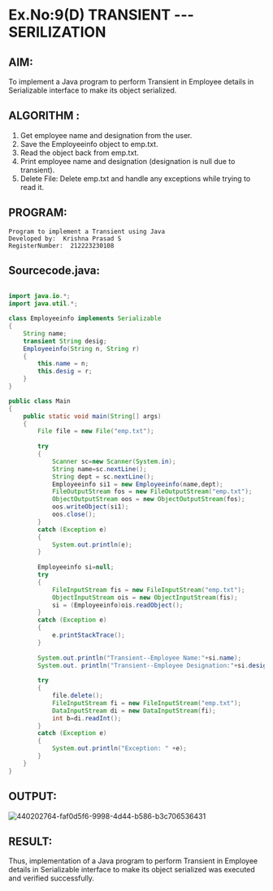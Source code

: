 # Ex.No:9(D) TRANSIENT ---SERILIZATION

## AIM:
 To implement a Java program to perform Transient in Employee details in Serializable interface to make its object serialized.

## ALGORITHM :
1.	Get employee name and designation from the user.
2.	Save the Employeeinfo object to emp.txt.
3.	Read the object back from emp.txt.
4.	Print employee name and designation (designation is null due to transient).
5.	Delete File: Delete emp.txt and handle any exceptions while trying to read it.




## PROGRAM:
 ```
Program to implement a Transient using Java
Developed by:  Krishna Prasad S
RegisterNumber:  212223230108
```

## Sourcecode.java:
```java

import java.io.*; 
import java.util.*;

class Employeeinfo implements Serializable
{
    String name; 
    transient String desig;
    Employeeinfo(String n, String r)
    {
        this.name = n; 
        this.desig = r;
    }
}

public class Main
{
    public static void main(String[] args)
    {
        File file = new File("emp.txt"); 
        
        try
        {
            Scanner sc=new Scanner(System.in); 
            String name=sc.nextLine();
            String dept = sc.nextLine();
            Employeeinfo si1 = new Employeeinfo(name,dept); 
            FileOutputStream fos = new FileOutputStream("emp.txt"); 
            ObjectOutputStream oos = new ObjectOutputStream(fos); 
            oos.writeObject(si1);
            oos.close();
        }
        catch (Exception e)
        {
            System.out.println(e);
        }
        
        Employeeinfo si=null;
        try
        {
            FileInputStream fis = new FileInputStream("emp.txt"); 
            ObjectInputStream ois = new ObjectInputStream(fis); 
            si = (Employeeinfo)ois.readObject();
        }
        catch (Exception e)
        {
            e.printStackTrace();
        }
        
        System.out.println("Transient--Employee Name:"+si.name); 
        System.out. println("Transient--Employee Designation:"+si.desig);
        
        try
        {
            file.delete();
            FileInputStream fi = new FileInputStream("emp.txt"); 
            DataInputStream di = new DataInputStream(fi);
            int b=di.readInt();
        }
        catch (Exception e)
        {
            System.out.println("Exception: " +e); 
        }
    }
}

```






## OUTPUT:

![440202764-faf0d5f6-9998-4d44-b586-b3c706536431](https://github.com/user-attachments/assets/fad27c2e-3b5f-403b-95ff-f343f212503d)


## RESULT:
Thus, implementation of a Java program to perform Transient in Employee details in Serializable interface to make its object serialized was executed and verified successfully.

